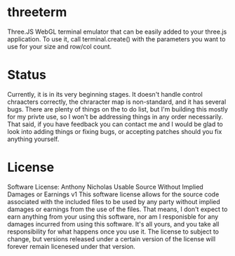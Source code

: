 # threeterm

Three.JS WebGL terminal emulator that can be easily added to your three.js
application. To use it, call terminal.create() with the parameters you want
to use for your size and row/col count.

# Status

Currently, it is in its very beginning stages. It doesn't handle control chraacters
correctly, the chraracter map is non-standard, and it has several bugs. There are 
plenty of things on the to do list, but I'm building this mostly for my privte use,
so I won't be addressing things in any order necessarily. That said, if you have
feedback you can contact me and I would be glad to look into adding things or fixing
bugs, or accepting patches should you fix anything yourself.

# License

Software License: Anthony Nicholas Usable Source Without Implied Damages or Earnings v1
This software license allows for the source code associated with the included files
to be used by any party without implied damages or earnings from the use of the files.
That means, I don't expect to earn anything from your using this software, nor am I
responisble for any damages incurred from using this software. It's all yours, and
you take all responsibility for what happens once you use it.
The license to subject to change, but versions released under a certain version
of the license will forever remain licenesed under that version.
